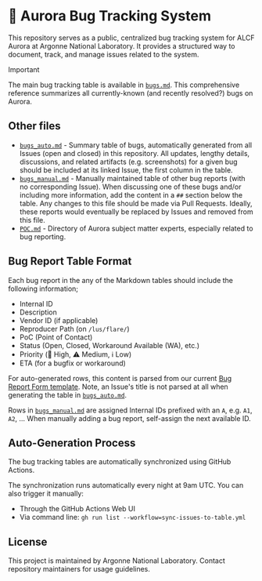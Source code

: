 # :bug: Aurora Bug Tracking System

This repository serves as a public, centralized bug tracking system for ALCF Aurora at Argonne National Laboratory. It provides a structured way to document, track, and manage issues related to the system.

> [!IMPORTANT]
> The main bug tracking table is available in [`bugs.md`](bugs.md). This comprehensive reference summarizes all currently-known (and recently resolved?) bugs on Aurora. 

## Other files

- [`bugs_auto.md`](bugs_auto.md) - Summary table of bugs, automatically generated from all Issues (open and closed) in this repository. All updates, lengthy details, discussions, and related artifacts (e.g. screenshots) for a given bug should be included at its linked Issue, the first column in the table.
- [`bugs_manual.md`](bugs_manual.md) - Manually maintained table of other bug reports (with no corresponding Issue). When discussing one of these bugs and/or including more information, add the content in a `##` section below the table. Any changes to this file should be made via Pull Requests. Ideally, these reports would eventually be replaced by Issues and removed from this file. 
- [`POC.md`](POC.md) - Directory of Aurora subject matter experts, especially related to bug reporting.

## Bug Report Table Format

Each bug report in the any of the Markdown tables should include the following information; 
- Internal ID
- Description
- Vendor ID (if applicable)
- Reproducer Path (on `/lus/flare/`)
- PoC (Point of Contact)
- Status (Open, Closed, Workaround Available (WA), etc.)
- Priority (🚨 High, ⚠️ Medium, ℹ️ Low)
- ETA (for a bugfix or workaround)

For auto-generated rows, this content is parsed from our current [Bug Report Form template](https://github.com/argonne-lcf/AuroraBugTracking-test/issues/new?template=BugReportForm.yaml). Note, an Issue's title is not parsed at all when generating the table in [`bugs_auto.md`](bugs_auto.md). 

Rows in [`bugs_manual.md`](bugs_manual.md) are assigned Internal IDs prefixed with an `A`, e.g. `A1`, `A2`, ... When manually adding a bug report, self-assign the next available ID.

## Auto-Generation Process

The bug tracking tables are automatically synchronized using GitHub Actions. 

<!-- The process works as follows:

1. A GitHub Action parses all open and closed Issues in the repository
2. Generates a formatted table from the Issues
3. Merges this with the manually-curated table in [`bugs_manual.md`](bugs_manual.md)
4. Updates [`bugs.md`](bugs.md) with the combined results
--> 

The synchronization runs automatically every night at 9am UTC. You can also trigger it manually:
- Through the GitHub Actions Web UI
- Via command line: `gh run list --workflow=sync-issues-to-table.yml`

## License

This project is maintained by Argonne National Laboratory. Contact repository maintainers for usage guidelines.
